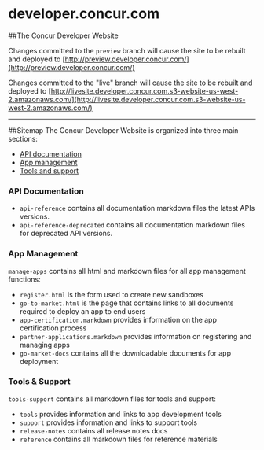 developer.concur.com
====================

##The Concur Developer Website

Changes committed to the `preview` branch will cause the site to be rebuilt and deployed to [http://preview.developer.concur.com/](http://preview.developer.concur.com/)

Changes committed to the "live" branch will cause the site to be rebuilt and deployed to [http://livesite.developer.concur.com.s3-website-us-west-2.amazonaws.com/](http://livesite.developer.concur.com.s3-website-us-west-2.amazonaws.com/)

---
##Sitemap
The Concur Developer Website is organized into three main sections:  

* [API documentation](#api)  
* [App management](#app)  
* [Tools and support](#tools)  

### <a name="api"></a>API Documentation
* `api-reference`  contains all documentation markdown files the latest APIs versions.
* `api-reference-deprecated`  contains all documentation markdown files for deprecated API versions.


### <a name="app"></a>App Management
`manage-apps` contains all html and markdown files for all app management functions:

* `register.html` is the form used to create new sandboxes
* `go-to-market.html` is the page that contains links to all documents required to deploy an app to end users
* `app-certification.markdown` provides information on the app certification process
* `partner-applications.markdown` provides information on registering and managing apps
* `go-market-docs` contains all the downloadable documents for app deployment


### <a name="tools"></a>Tools & Support
`tools-support` contains all markdown files for tools and support:

* `tools` provides information and links to app development tools
* `support` provides information and links to support tools
* `release-notes` contains all release notes docs
* `reference` contains all markdown files for reference materials


